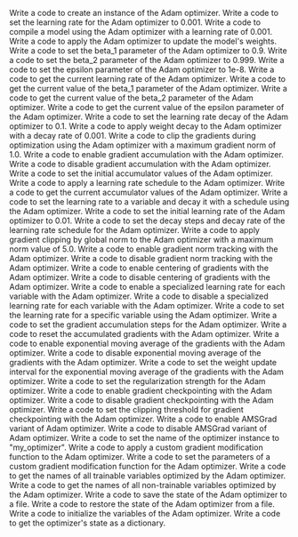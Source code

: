 Write a code to create an instance of the Adam optimizer.
Write a code to set the learning rate for the Adam optimizer to 0.001.
Write a code to compile a model using the Adam optimizer with a learning rate of 0.001.
Write a code to apply the Adam optimizer to update the model's weights.
Write a code to set the beta_1 parameter of the Adam optimizer to 0.9.
Write a code to set the beta_2 parameter of the Adam optimizer to 0.999.
Write a code to set the epsilon parameter of the Adam optimizer to 1e-8.
Write a code to get the current learning rate of the Adam optimizer.
Write a code to get the current value of the beta_1 parameter of the Adam optimizer.
Write a code to get the current value of the beta_2 parameter of the Adam optimizer.
Write a code to get the current value of the epsilon parameter of the Adam optimizer.
Write a code to set the learning rate decay of the Adam optimizer to 0.1.
Write a code to apply weight decay to the Adam optimizer with a decay rate of 0.001.
Write a code to clip the gradients during optimization using the Adam optimizer with a maximum gradient norm of 1.0.
Write a code to enable gradient accumulation with the Adam optimizer.
Write a code to disable gradient accumulation with the Adam optimizer.
Write a code to set the initial accumulator values of the Adam optimizer.
Write a code to apply a learning rate schedule to the Adam optimizer.
Write a code to get the current accumulator values of the Adam optimizer.
Write a code to set the learning rate to a variable and decay it with a schedule using the Adam optimizer.
Write a code to set the initial learning rate of the Adam optimizer to 0.01.
Write a code to set the decay steps and decay rate of the learning rate schedule for the Adam optimizer.
Write a code to apply gradient clipping by global norm to the Adam optimizer with a maximum norm value of 5.0.
Write a code to enable gradient norm tracking with the Adam optimizer.
Write a code to disable gradient norm tracking with the Adam optimizer.
Write a code to enable centering of gradients with the Adam optimizer.
Write a code to disable centering of gradients with the Adam optimizer.
Write a code to enable a specialized learning rate for each variable with the Adam optimizer.
Write a code to disable a specialized learning rate for each variable with the Adam optimizer.
Write a code to set the learning rate for a specific variable using the Adam optimizer.
Write a code to set the gradient accumulation steps for the Adam optimizer.
Write a code to reset the accumulated gradients with the Adam optimizer.
Write a code to enable exponential moving average of the gradients with the Adam optimizer.
Write a code to disable exponential moving average of the gradients with the Adam optimizer.
Write a code to set the weight update interval for the exponential moving average of the gradients with the Adam optimizer.
Write a code to set the regularization strength for the Adam optimizer.
Write a code to enable gradient checkpointing with the Adam optimizer.
Write a code to disable gradient checkpointing with the Adam optimizer.
Write a code to set the clipping threshold for gradient checkpointing with the Adam optimizer.
Write a code to enable AMSGrad variant of Adam optimizer.
Write a code to disable AMSGrad variant of Adam optimizer.
Write a code to set the name of the optimizer instance to "my_optimizer".
Write a code to apply a custom gradient modification function to the Adam optimizer.
Write a code to set the parameters of a custom gradient modification function for the Adam optimizer.
Write a code to get the names of all trainable variables optimized by the Adam optimizer.
Write a code to get the names of all non-trainable variables optimized by the Adam optimizer.
Write a code to save the state of the Adam optimizer to a file.
Write a code to restore the state of the Adam optimizer from a file.
Write a code to initialize the variables of the Adam optimizer.
Write a code to get the optimizer's state as a dictionary.